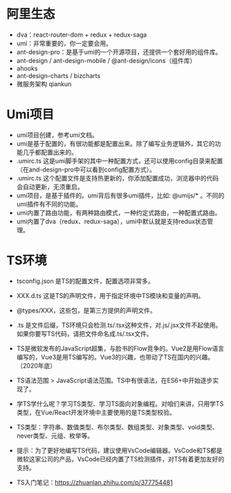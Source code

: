 # 阿里生态

- dva：react-router-dom + redux + redux-saga
- umi：非常重要的，你一定要会用。
- ant-design-pro：是基于umi的一个开源项目，还提供一个套好用的组件库。
- ant-design / ant-design-mobile / @ant-design/icons（组件库）
- ahooks
- ant-design-charts / bizcharts
- 微服务架构 qiankun

# Umi项目

- umi项目创建，参考umi文档。
- umi是基于配置的，有很功能都是配置出来。除了编写业务逻辑外，其它的功能几乎都配置出来的。
- .umirc.ts 这是umi脚手架的其中一种配置方式，还可以使用config目录来配置（在and-design-pro中可以看到config配置方式）。
- .umirc.ts 这个配置文件是支持热更新的，你添加配置成功，浏览器中的代码会自动更新，无须重启。
- umi项目，是基于插件的。umi背后有很多umi插件，比如: @umijs/* 。不同的umi插件有不同的功能。
- umi内置了路由功能，有两种路由模式，一种约定式路由，一种配置式路由。
- umi内置了dva（redux、redux-saga），umi中默认就是支持redux状态管理。


# TS环境

- tsconfig.json 是TS的配置文件，配置选项非常多。
- XXX.d.ts 这是TS的声明文件，用于指定环境中TS模块和变量的声明。
- @types/XXX，这些包，是第三方提供的声明文件。
- .ts 是文件后缀，TS环境只会检测.ts/.tsx这种文件，对.js/.jsx文件不起使用。如果你要写TS代码，请把文件命名成.ts/.tsx文件。

- TS是微软发布的JavaScript超集，与脸书的Flow竞争的。Vue2是用Flow语言编写的，Vue3是用TS编写的。Vue3的兴趣，也带动了TS在国内的兴趣。（2020年底）
- TS语法范围 > JavaScript语法范围。TS中有很语法，在ES6+中开始逐步实现了。
- 学TS学什么呢？学习TS类型、学习TS面向对象编程。对咱们来讲，只用学TS类型，在Vue/React开发环境中主要使用的是TS类型校验。
- TS类型：字符串、数值类型、布尔类型、数组类型、对象类型、void类型、never类型、元组、枚举等。
- 提示：为了更好地编写TS代码，建议使用VsCode编辑器。VsCode和TS都是微软这家公司的产品，VsCode已经内置了TS检测插件，对TS有着更加友好的支持。
- TS入门笔记：https://zhuanlan.zhihu.com/p/377754481

